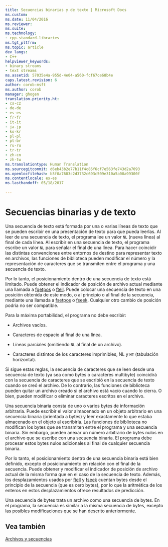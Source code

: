 ```yaml
---
title: Secuencias binarias y de texto | Microsoft Docs
ms.custom: 
ms.date: 11/04/2016
ms.reviewer: 
ms.suite: 
ms.technology:
- cpp-standard-libraries
ms.tgt_pltfrm: 
ms.topic: article
dev_langs:
- C++
helpviewer_keywords:
- binary streams
- text streams
ms.assetid: 57035e4a-955d-4e04-a560-fcf67ce68b4e
caps.latest.revision: 6
author: corob-msft
ms.author: corob
manager: ghogen
translation.priority.ht:
- cs-cz
- de-de
- es-es
- fr-fr
- it-it
- ja-jp
- ko-kr
- pl-pl
- pt-br
- ru-ru
- tr-tr
- zh-cn
- zh-tw
ms.translationtype: Human Translation
ms.sourcegitcommit: d6eb43b2e77b11f4c85f6cf7e563fe743d2a7093
ms.openlocfilehash: b3f0a7603c2d3732c693c509e310a5a00a99300f
ms.contentlocale: es-es
ms.lasthandoff: 05/18/2017

---
```

# <a name="text-and-binary-streams"></a>Secuencias binarias y de texto
Una secuencia de texto está formada por una o varias líneas de texto que se pueden escribir en una presentación de texto para que pueda leerlas. Al leer de una secuencia de texto, el programa lee un valor `NL` (nueva línea) al final de cada línea. Al escribir en una secuencia de texto, el programa escribe un valor `NL` para señalar el final de una línea. Para hacer coincidir las distintas convenciones entre entornos de destino para representar texto en archivos, las funciones de biblioteca pueden modificar el número y la representación de caracteres que se transmiten entre el programa y una secuencia de texto.  
  
 Por lo tanto, el posicionamiento dentro de una secuencia de texto está limitado. Puede obtener el indicador de posición de archivo actual mediante una llamada a [fgetpos](../c-runtime-library/reference/fgetpos.md) o [ftell](../c-runtime-library/reference/ftell-ftelli64.md). Puede colocar una secuencia de texto en una posición obtenida de este modo, o al principio o al final de la secuencia, mediante una llamada a [fsetpos](../c-runtime-library/reference/fsetpos.md) o [fseek](../c-runtime-library/reference/fseek-fseeki64.md). Cualquier otro cambio de posición podría no ser compatible.  
  
 Para la máxima portabilidad, el programa no debe escribir:  
  
-   Archivos vacíos.  
  
-   Caracteres de espacio al final de una línea.  
  
-   Líneas parciales (omitiendo `NL` al final de un archivo).  
  
-   Caracteres distintos de los caracteres imprimibles, NL y `HT` (tabulación horizontal).  
  
 Si sigue estas reglas, la secuencia de caracteres que se leen desde una secuencia de texto (ya sea como bytes o caracteres multibyte) coincidirá con la secuencia de caracteres que se escribió en la secuencia de texto cuando se creó el archivo. De lo contrario, las funciones de biblioteca pueden quitar un archivo creado si el archivo está vacío cuando lo cierra. O bien, pueden modificar o eliminar caracteres escritos en el archivo.  
  
 Una secuencia binaria consta de uno o varios bytes de información arbitraria. Puede escribir el valor almacenado en un objeto arbitrario en una secuencia binaria (orientada a bytes) y leer exactamente lo que estaba almacenado en el objeto al escribirla. Las funciones de biblioteca no modifican los bytes que se transmiten entre el programa y una secuencia binaria. Sin embargo, pueden anexar un número arbitrario de bytes nulos en el archivo que se escribe con una secuencia binaria. El programa debe procesar estos bytes nulos adicionales al final de cualquier secuencia binaria.  
  
 Por lo tanto, el posicionamiento dentro de una secuencia binaria está bien definido, excepto el posicionamiento en relación con el final de la secuencia. Puede obtener y modificar el indicador de posición de archivo actual de la misma forma que en el caso de la secuencia de texto. Además, los desplazamientos usados por [ftell](../c-runtime-library/reference/ftell-ftelli64.md) y [fseek](../c-runtime-library/reference/fseek-fseeki64.md) cuentan bytes desde el principio de la secuencia (que es cero bytes), por lo que la aritmética de los enteros en estos desplazamientos ofrece resultados de predicción.  
  
 Una secuencia de bytes trata un archivo como una secuencia de bytes. En el programa, la secuencia es similar a la misma secuencia de bytes, excepto las posibles modificaciones que se han descrito anteriormente.  
  
## <a name="see-also"></a>Vea también  
 [Archivos y secuencias](../c-runtime-library/files-and-streams.md)
